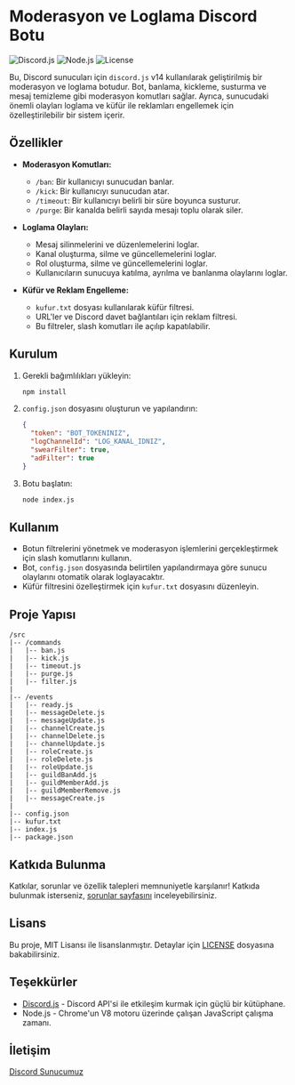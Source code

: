 # Moderasyon ve Loglama Discord Botu

![Discord.js](https://img.shields.io/badge/Discord.js-v14-blue.svg)
![Node.js](https://img.shields.io/badge/Node.js-16%2B-green.svg)
![License](https://img.shields.io/badge/License-MIT-yellow.svg)

Bu, Discord sunucuları için `discord.js` v14 kullanılarak geliştirilmiş bir moderasyon ve loglama botudur. Bot, banlama, kickleme, susturma ve mesaj temizleme gibi moderasyon komutları sağlar. Ayrıca, sunucudaki önemli olayları loglama ve küfür ile reklamları engellemek için özelleştirilebilir bir sistem içerir.

## Özellikler

- **Moderasyon Komutları:**
  - `/ban`: Bir kullanıcıyı sunucudan banlar.
  - `/kick`: Bir kullanıcıyı sunucudan atar.
  - `/timeout`: Bir kullanıcıyı belirli bir süre boyunca susturur.
  - `/purge`: Bir kanalda belirli sayıda mesajı toplu olarak siler.

- **Loglama Olayları:**
  - Mesaj silinmelerini ve düzenlemelerini loglar.
  - Kanal oluşturma, silme ve güncellemelerini loglar.
  - Rol oluşturma, silme ve güncellemelerini loglar.
  - Kullanıcıların sunucuya katılma, ayrılma ve banlanma olaylarını loglar.

- **Küfür ve Reklam Engelleme:**
  - `kufur.txt` dosyası kullanılarak küfür filtresi.
  - URL'ler ve Discord davet bağlantıları için reklam filtresi.
  - Bu filtreler, slash komutları ile açılıp kapatılabilir.

## Kurulum


1. Gerekli bağımlılıkları yükleyin:
    ```bash
    npm install
    ```

2. `config.json` dosyasını oluşturun ve yapılandırın:
    ```json
    {
      "token": "BOT_TOKENINIZ",
      "logChannelId": "LOG_KANAL_IDNIZ",
      "swearFilter": true,
      "adFilter": true
    }
    ```

3. Botu başlatın:
    ```bash
    node index.js
    ```

## Kullanım

- Botun filtrelerini yönetmek ve moderasyon işlemlerini gerçekleştirmek için slash komutlarını kullanın.
- Bot, `config.json` dosyasında belirtilen yapılandırmaya göre sunucu olaylarını otomatik olarak loglayacaktır.
- Küfür filtresini özelleştirmek için `kufur.txt` dosyasını düzenleyin.

## Proje Yapısı

```
/src
|-- /commands
|   |-- ban.js
|   |-- kick.js
|   |-- timeout.js
|   |-- purge.js
|   |-- filter.js
|
|-- /events
|   |-- ready.js
|   |-- messageDelete.js
|   |-- messageUpdate.js
|   |-- channelCreate.js
|   |-- channelDelete.js
|   |-- channelUpdate.js
|   |-- roleCreate.js
|   |-- roleDelete.js
|   |-- roleUpdate.js
|   |-- guildBanAdd.js
|   |-- guildMemberAdd.js
|   |-- guildMemberRemove.js
|   |-- messageCreate.js
|
|-- config.json
|-- kufur.txt
|-- index.js
|-- package.json
```

## Katkıda Bulunma

Katkılar, sorunlar ve özellik talepleri memnuniyetle karşılanır! Katkıda bulunmak isterseniz, [sorunlar sayfasını](https://github.com/kullaniciadiniz/proje-adi/issues) inceleyebilirsiniz.

## Lisans

Bu proje, MIT Lisansı ile lisanslanmıştır. Detaylar için [LICENSE](LICENSE) dosyasına bakabilirsiniz.

## Teşekkürler

- [Discord.js](https://discord.js.org/) - Discord API'si ile etkileşim kurmak için güçlü bir kütüphane.
- Node.js - Chrome'un V8 motoru üzerinde çalışan JavaScript çalışma zamanı.

## İletişim
[Discord Sunucumuz](https://discord.gg/novadev)
